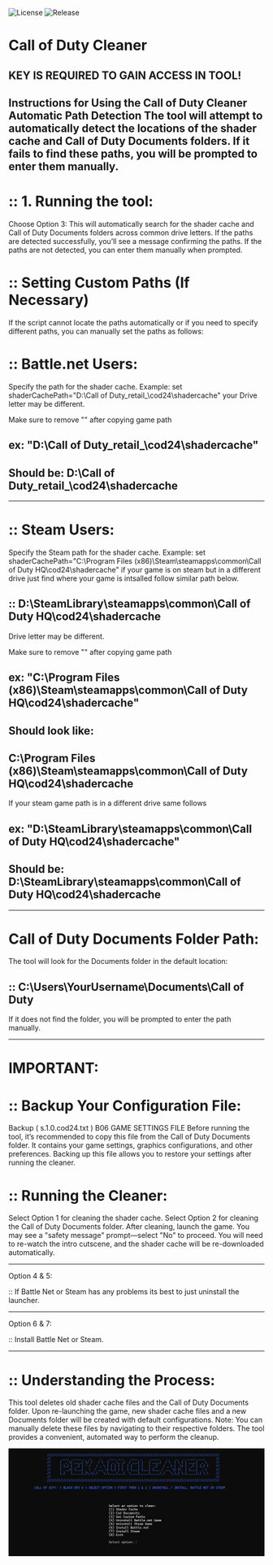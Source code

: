![License](https://img.shields.io/badge/License-MIT-blue) ![Release](https://img.shields.io/badge/Release-2.1-brightgreen)
# Call of Duty Cleaner

## KEY IS REQUIRED TO GAIN ACCESS IN TOOL!

Instructions for Using the Call of Duty Cleaner Automatic Path Detection
The tool will attempt to automatically detect the locations of the shader cache 
and Call of Duty Documents folders. If it fails to find these paths, you will be prompted to enter them manually.
------------------------------------------------------------------------------------------------------------------

# :: 1. Running the tool:
Choose Option 3: This will automatically search for the shader cache and Call of Duty Documents folders across common drive letters.
If the paths are detected successfully, you’ll see a message confirming the paths.
If the paths are not detected, you can enter them manually when prompted.

# :: Setting Custom Paths (If Necessary)
If the script cannot locate the paths automatically or if you need to specify different paths, you can manually set the paths as follows:

# :: Battle.net Users:

Specify the path for the shader cache. Example: set shaderCachePath="D:\Call of Duty\_retail_\cod24\shadercache"
your Drive letter may be different. 

Make sure to remove "" 
after copying game path

## ex: "D:\Call of Duty\_retail_\cod24\shadercache" 

## Should be: D:\Call of Duty\_retail_\cod24\shadercache
----------------------------------------

# :: Steam Users:

Specify the Steam path for the shader cache. Example: 
set shaderCachePath="C:\Program Files (x86)\Steam\steamapps\common\Call of Duty HQ\cod24\shadercache"
if your game is on steam but in a different drive just find where your game is intsalled follow similar path below.

## :: D:\SteamLibrary\steamapps\common\Call of Duty HQ\cod24\shadercache 

Drive letter may be different.

Make sure to remove "" 
after copying game path

## ex: "C:\Program Files (x86)\Steam\steamapps\common\Call of Duty HQ\cod24\shadercache"

## Should look like: 
## C:\Program Files (x86)\Steam\steamapps\common\Call of Duty HQ\cod24\shadercache

If your steam game path is in a different drive same follows

## ex: "D:\SteamLibrary\steamapps\common\Call of Duty HQ\cod24\shadercache"

## Should be: D:\SteamLibrary\steamapps\common\Call of Duty HQ\cod24\shadercache
----------------------------------------

# Call of Duty Documents Folder Path:
The tool will look for the Documents folder in the default location:

## :: C:\Users\YourUsername\Documents\Call of Duty 

If it does not find the folder, you will be prompted to enter the path manually.

----------------------------------------

# IMPORTANT:

# :: Backup Your Configuration File:
Backup ( s.1.0.cod24.txt ) B06 GAME SETTINGS FILE
Before running the tool, it’s recommended to copy this file from the Call of Duty Documents folder. It contains your game settings, graphics configurations, and other preferences.
Backing up this file allows you to restore your settings after running the cleaner.

# :: Running the Cleaner:
Select Option 1 for cleaning the shader cache.
Select Option 2 for cleaning the Call of Duty Documents folder.
After cleaning, launch the game. You may see a "safety message" prompt—select "No" to proceed.
You will need to re-watch the intro cutscene, and the shader cache will be re-downloaded automatically.

----------------------------------------

Option 4 & 5:

:: If Battle Net or Steam has any problems its best to just uninstall the launcher.

----------------------------------------

Option 6 & 7:

:: Install Battle Net or Steam.

----------------------------------------

# ::  Understanding the Process:
This tool deletes old shader cache files and the Call of Duty Documents folder.
Upon re-launching the game, new shader cache files and a new Documents folder will be created with default configurations.
Note: You can manually delete these files by navigating to their respective folders. The tool provides a convenient, automated way to perform the cleanup.

![Thumbnail Image](Thumbnail.png)


